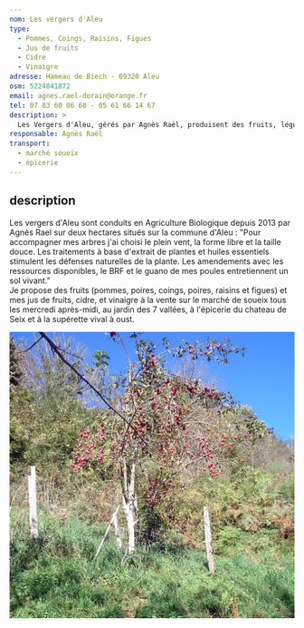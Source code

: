 ```yaml
---
nom: Les vergers d'Aleu
type: 
  - Pommes, Coings, Raisins, Figues
  - Jus de fruits
  - Cidre
  - Vinaigre
adresse: Hameau de Biech - 09320 Aleu
osm: 5224841872
email: agnes.rael-dorain@orange.fr
tel: 07 83 60 06 68 - 05 61 66 14 67
description: >
  Les Vergers d'Aleu, gérés par Agnès Raël, produisent des fruits, légumes, cidre, jus, vinaigre bio. Vente à la ferme sur rendez-vous et sur les marchés.
responsable: Agnès Raël 
transport:
  - marché soueix
  - épicerie
---
```


## description

Les vergers d'Aleu sont conduits en Agriculture Biologique depuis 2013 par Agnès Rael sur deux hectares situés sur la commune d'Aleu : "Pour accompagner mes arbres j'ai choisi le plein vent, la forme libre et la taille douce. Les traitements à base d'extrait de plantes et huiles essentiels stimulent les défenses naturelles de la plante. Les amendements avec les ressources disponibles, le BRF et le guano de mes poules entretiennent un sol vivant."  
Je propose des fruits (pommes, poires, coings, poires, raisins et figues) et mes jus de fruits, cidre, et vinaigre  à la vente sur le marché de soueix tous les mercredi après-midi, au jardin des 7 vallées, à l'épicerie du chateau de Seix et à la supérette vival à oust.  



![Les vergers d'Aleu](./media/vergers_daleu2.JPG)
